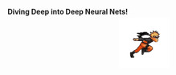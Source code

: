 **Diving Deep into Deep Neural Nets!**  

<div style="display: flex; justify-content: center; align-items: center;">
    <img src="https://github.com/ragitu5552/ragitu5552/blob/master/naruto.gif" width="100" 
         style="position: relative; top: -10px; left: 20px;">
</div>
